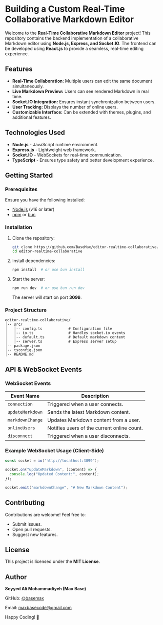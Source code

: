 # Building a Custom Real-Time Collaborative Markdown Editor

Welcome to the **Real-Time Collaborative Markdown Editor** project! This repository contains the backend implementation of a collaborative Markdown editor using **Node.js, Express, and Socket.IO**. The frontend can be developed using **React.js** to provide a seamless, real-time editing experience.

## Features

- **Real-Time Collaboration:** Multiple users can edit the same document simultaneously.
- **Live Markdown Preview:** Users can see rendered Markdown in real time.
- **Socket.IO Integration:** Ensures instant synchronization between users.
- **User Tracking:** Displays the number of online users.
- **Customizable Interface:** Can be extended with themes, plugins, and additional features.

## Technologies Used

- **Node.js** - JavaScript runtime environment.
- **Express.js** - Lightweight web framework.
- **Socket.IO** - WebSockets for real-time communication.
- **TypeScript** - Ensures type safety and better development experience.

## Getting Started

### Prerequisites

Ensure you have the following installed:

- [Node.js](https://nodejs.org/) (v16 or later)
- [npm](https://www.npmjs.com/) or [bun](https://bun.sh/)

### Installation

1. Clone the repository:

   ```sh
   git clone https://github.com/BaseMax/editor-realtime-collaborative.git
   cd editor-realtime-collaborative
   ```

2. Install dependencies:

   ```sh
   npm install  # or use bun install
   ```

3. Start the server:

   ```sh
   npm run dev  # or use bun run dev
   ```

   The server will start on port **3099**.

### Project Structure

```
editor-realtime-collaborative/
│-- src/
│   │-- config.ts            # Configuration file
│   │-- io.ts                # Handles socket.io events
│   │-- default.ts           # Default markdown content
│   │-- server.ts            # Express server setup
│-- package.json
│-- tsconfig.json
│-- README.md
```

## API & WebSocket Events

### WebSocket Events

| Event Name       | Description |
|-----------------|-------------|
| `connection`    | Triggered when a user connects. |
| `updateMarkdown` | Sends the latest Markdown content. |
| `markdownChange` | Updates Markdown content from a user. |
| `onlineUsers`   | Notifies users of the current online count. |
| `disconnect`    | Triggered when a user disconnects. |

### Example WebSocket Usage (Client-Side)

```js
const socket = io("http://localhost:3099");

socket.on("updateMarkdown", (content) => {
  console.log("Updated Content:", content);
});

socket.emit("markdownChange", "# New Markdown Content");
```

## Contributing

Contributions are welcome! Feel free to:

- Submit issues.
- Open pull requests.
- Suggest new features.

## License

This project is licensed under the **MIT License**.

## Author

**Seyyed Ali Mohammadiyeh (Max Base)**

GitHub: [@basemax](https://github.com/BaseMax)  

Email: maxbasecode@gmail.com

Happy Coding! 🚀
